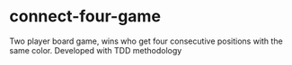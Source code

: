# connect-four-game
Two player board game, wins who get four consecutive positions with the same color. Developed with TDD methodology
